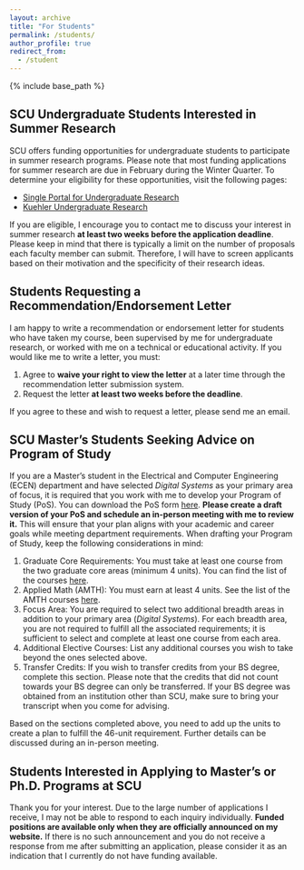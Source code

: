 ```yaml
---
layout: archive
title: "For Students"
permalink: /students/
author_profile: true
redirect_from:
  - /student
---
```


{% include base_path %}

SCU Undergraduate Students Interested in Summer Research<a name="summer-research"></a>
----
SCU offers funding opportunities for undergraduate students to participate in summer research programs.
Please note that most funding applications for summer research are due in February during the Winter Quarter.
To determine your eligibility for these opportunities, visit the following pages:
* [Single Portal for Undergraduate Research](https://www.scu.edu/provost/research/student-funding-opportunities/scuspur/)
* [Kuehler Undergraduate Research](https://www.scu.edu/engineering/labs--research/research/kuehler-undergraduate-research/)

If you are eligible, I encourage you to contact me to discuss your interest in summer research **at least two weeks before the application deadline**.
Please keep in mind that there is typically a limit on the number of proposals each faculty member can submit.
Therefore, I will have to screen applicants based on their motivation and the specificity of their research ideas.

Students Requesting a Recommendation/Endorsement Letter<a name="recommendation-letter"></a>
----
I am happy to write a recommendation or endorsement letter for students who have taken my course, been supervised by me for undergraduate research, or worked with me on a technical or educational activity. 
If you would like me to write a letter, you must:
1. Agree to **waive your right to view the letter** at a later time through the recommendation letter submission system.
2. Request the letter **at least two weeks before the deadline**.

If you agree to these and wish to request a letter, please send me an email.


SCU Master’s Students Seeking Advice on Program of Study<a name="master-pos"></a>
-----
If you are a Master’s student in the Electrical and Computer Engineering (ECEN) department and have selected <em>Digital Systems</em> as your primary area of focus, it is required that you work with me to develop your Program of Study (PoS). You can download the PoS form [here](https://www.scu.edu/media/school-of-engineering/pdfs/graduate-engineering/ECEN-ENGINEERING-CORE-POS-FALL-2024.pdf).
**Please create a draft version of your PoS and schedule an in-person meeting with me to review it.** This will ensure that your plan aligns with your academic and career goals while meeting department requirements. When drafting your Program of Study, keep the following considerations in mind:
1. Graduate Core Requirements: You must take at least one course from the two graduate core areas (minimum 4 units). You can find the list of the courses [here](https://www.scu.edu/bulletin/graduate/school-of-engineering/chapter-6-graduate-core-requirements-and-graduate-engineering.html#aca8c2afbf0e).
2. Applied Math (AMTH): You must earn at least 4 units. See the list of the AMTH courses [here](https://www.scu.edu/engineering/academic-programs/department-of-applied-mathematics/graduate/courses/).
3. Focus Area: You are required to select two additional breadth areas in addition to your primary area (<em>Digital Systems</em>). For each breadth area, you are not required to fulfill all the associated requirements; it is sufficient to select and complete at least one course from each area.
4. Additional Elective Courses: List any additional courses you wish to take beyond the ones selected above.
5. Transfer Credits: If you wish to transfer credits from your BS degree, complete this section. Please note that the credits that did not count towards your BS degree can only be transferred. If your BS degree was obtained from an institution other than SCU, make sure to bring your transcript when you come for advising.

Based on the sections completed above, you need to add up the units to create a plan to fulfill the 46-unit requirement. Further details can be discussed during an in-person meeting.

Students Interested in Applying to Master’s or Ph.D. Programs at SCU<a name="applications"></a>
-----
Thank you for your interest. Due to the large number of applications I receive, I may not be able to respond to each inquiry individually. **Funded positions are available only when they are officially announced on my website.** If there is no such announcement and you do not receive a response from me after submitting an application, please consider it as an indication that I currently do not have funding available.


